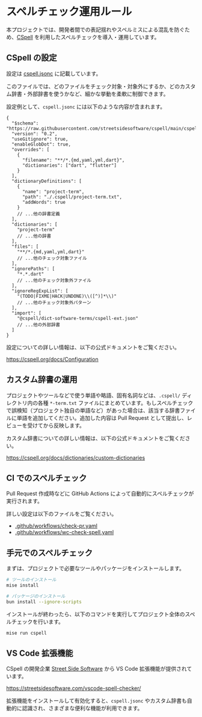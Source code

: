 # スペルチェック運用ルール

本プロジェクトでは、開発者間での表記揺れやスペルミスによる混乱を防ぐため、[CSpell] を利用したスペルチェックを導入・運用しています。

## CSpell の設定

設定は [cspell.jsonc] に記載しています。

このファイルでは、どのファイルをチェック対象・対象外にするか、どのカスタム辞書・外部辞書を使うかなど、細かな挙動を柔軟に制御できます。

設定例として、`cspell.jsonc` には以下のような内容が含まれます。

```jsonc
{
  "$schema": "https://raw.githubusercontent.com/streetsidesoftware/cspell/main/cspell.schema.json",
  "version": "0.2",
  "useGitignore": true,
  "enableGlobDot": true,
  "overrides": [
    {
      "filename": "**/*.{md,yaml,yml,dart}",
      "dictionaries": ["dart", "flutter"]
    }
  ],
  "dictionaryDefinitions": [
    {
      "name": "project-term",
      "path": "./.cspell/project-term.txt",
      "addWords": true
    }
    // ...他の辞書定義
  ],
  "dictionaries": [
    "project-term"
    // ...他の辞書
  ],
  "files": [
    "**/*.{md,yaml,yml,dart}"
    // ...他のチェック対象ファイル
  ],
  "ignorePaths": [
    "*.*.dart"
    // ...他のチェック対象外ファイル
  ],
  "ignoreRegExpList": [
    "(TODO|FIXME|HACK|UNDONE)\\([^)]*\\)"
    // ...他のチェック対象外パターン
  ],
  "import": [
    "@cspell/dict-software-terms/cspell-ext.json"
    // ...他の外部辞書
  ]
}
```

設定についての詳しい情報は、以下の公式ドキュメントをご覧ください。

<https://cspell.org/docs/Configuration>

## カスタム辞書の運用

プロジェクトやツールなどで使う単語や略語、固有名詞などは、`.cspell/` ディレクトリ内の各種 `*-term.txt` ファイルにまとめています。もしスペルチェックで誤検知（プロジェクト独自の単語など）があった場合は、該当する辞書ファイルに単語を追加してください。追加した内容は Pull Request として提出し、レビューを受けてから反映します。

カスタム辞書についての詳しい情報は、以下の公式ドキュメントをご覧ください。

<https://cspell.org/docs/dictionaries/custom-dictionaries>

## CI でのスペルチェック

Pull Request 作成時などに GitHub Actions によって自動的にスペルチェックが実行されます。

詳しい設定は以下のファイルをご覧ください。

- [.github/workflows/check-pr.yaml]
- [.github/workflows/wc-check-spell.yaml]

## 手元でのスペルチェック

まずは、プロジェクトで必要なツールやパッケージをインストールします。

```sh
# ツールのインストール
mise install

# パッケージのインストール
bun install --ignore-scripts
```

インストールが終わったら、以下のコマンドを実行してプロジェクト全体のスペルチェックを行います。

```sh
mise run cspell
```

## VS Code 拡張機能

CSpell の開発企業 [Street Side Software] から VS Code 拡張機能が提供されています。

<https://streetsidesoftware.com/vscode-spell-checker/>

拡張機能をインストールして有効化すると、`cspell.jsonc` やカスタム辞書も自動的に認識され、さまざまな便利な機能が利用できます。

<!-- Links -->

[CSpell]: https://cspell.org/
[cspell.jsonc]: https://github.com/FlutterKaigi/2025/blob/main/cspell.jsonc
[.github/workflows/check-pr.yaml]: https://github.com/FlutterKaigi/2025/blob/main/.github/workflows/check-pr.yaml
[.github/workflows/wc-check-spell.yaml]: https://github.com/FlutterKaigi/2025/blob/main/.github/workflows/wc-check-spell.yaml
[Street Side Software]: https://streetsidesoftware.com/
